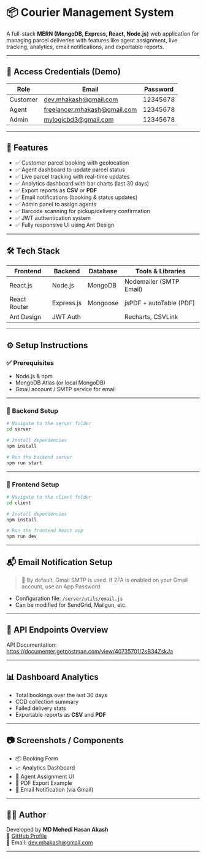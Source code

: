 # 📦 Courier Management System

A full-stack **MERN (MongoDB, Express, React, Node.js)** web application for managing parcel deliveries with features like agent assignment, live tracking, analytics, email notifications, and exportable reports.

---

## 🔐 Access Credentials (Demo)

| Role     | Email                          | Password   |
|----------|--------------------------------|------------|
| Customer | dev.mhakash@gmail.com          | 12345678   |
| Agent    | freelancer.mhakash@gmail.com   | 12345678   |
| Admin    | mylogicbd3@gmail.com           | 12345678   |

---

## 🚀 Features

- ✅ Customer parcel booking with geolocation
- ✅ Agent dashboard to update parcel status
- ✅ Live parcel tracking with real-time updates
- ✅ Analytics dashboard with bar charts (last 30 days)
- ✅ Export reports as **CSV** or **PDF**
- ✅ Email notifications (booking & status updates)
- ✅ Admin panel to assign agents
- ✅ Barcode scanning for pickup/delivery confirmation
- ✅ JWT authentication system
- ✅ Fully responsive UI using Ant Design

---

## 🛠️ Tech Stack

| Frontend         | Backend          | Database   | Tools & Libraries        |
|------------------|------------------|------------|---------------------------|
| React.js         | Node.js          | MongoDB    | Nodemailer (SMTP Email)   |
| React Router     | Express.js       | Mongoose   | jsPDF + autoTable (PDF)   |
| Ant Design       | JWT Auth         |            | Recharts, CSVLink         |

---

## ⚙️ Setup Instructions

### ✅ Prerequisites

- Node.js & npm
- MongoDB Atlas (or local MongoDB)
- Gmail account / SMTP service for email

---

### 🔧 Backend Setup

```bash
# Navigate to the server folder
cd server

# Install dependencies
npm install

# Run the backend server
npm run start
```

---

### 🎨 Frontend Setup

```bash
# Navigate to the client folder
cd client

# Install dependencies
npm install

# Run the frontend React app
npm run dev
```

---

## 📬 Email Notification Setup

> 📧 By default, Gmail SMTP is used. If 2FA is enabled on your Gmail account, use an App Password.

- Configuration file: `/server/utils/email.js`
- Can be modified for SendGrid, Mailgun, etc.

---

## 🧪 API Endpoints Overview

API Documentation: https://documenter.getpostman.com/view/40735701/2sB34ZskJa

---

## 📊 Dashboard Analytics

- Total bookings over the last 30 days
- COD collection summary
- Failed delivery stats
- Exportable reports as **CSV** and **PDF**

---

## 📷 Screenshots / Components

- 📦 Booking Form  
- 📈 Analytics Dashboard  
- 👥 Agent Assignment UI  
- 📄 PDF Export Example  
- 📧 Email Notification (via Gmail)

---

## 🙋‍♂️ Author

Developed by **MD Mehedi Hasan Akash**  
🔗 [GitHub Profile](https://github.com/mehediakash)  
📧 Email: dev.mhakash@gmail.com

---
